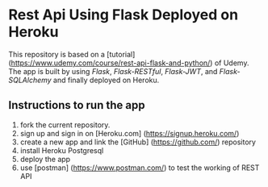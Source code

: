 # Rest Api Using Flask Deployed on Heroku
This repository is based on a [tutorial] (https://www.udemy.com/course/rest-api-flask-and-python/) of Udemy.
The app is built by using *Flask*, *Flask-RESTful*, *Flask-JWT*, and *Flask-SQLAlchemy* and finally deployed on Heroku.

## Instructions to run the app

1. fork the current repository.
2. sign up and sign in on [Heroku.com] (https://signup.heroku.com/)
3. create a new app and link the [GitHub] (https://github.com/) repository
4. install Heroku Postgresql
5. deploy the app
6. use [postman] (https://www.postman.com/) to test the working of REST API
